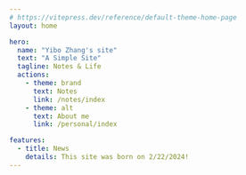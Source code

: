 ```yaml
---
# https://vitepress.dev/reference/default-theme-home-page
layout: home

hero:
  name: "Yibo Zhang's site"
  text: "A Simple Site"
  tagline: Notes & Life
  actions:
    - theme: brand
      text: Notes
      link: /notes/index
    - theme: alt
      text: About me
      link: /personal/index

features:
  - title: News
    details: This site was born on 2/22/2024!
---
```


